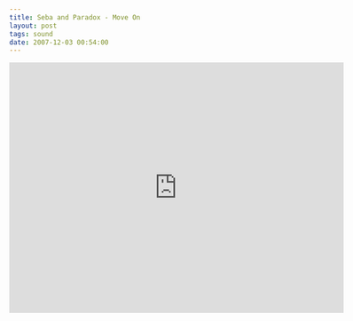 ```yaml
---
title: Seba and Paradox - Move On
layout: post
tags: sound
date: 2007-12-03 00:54:00
---
```

<iframe width="603" height="452" src="https://www.youtube.com/embed/aNhb2psKJlE" frameborder="0" allowfullscreen="true"></iframe>
